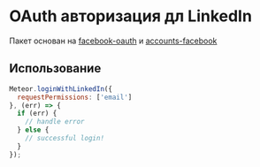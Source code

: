 # OAuth авторизация дл LinkedIn

Пакет основан на [facebook-oauth](https://github.com/meteor/meteor/tree/master/packages/facebook-oauth) и [accounts-facebook](https://github.com/meteor/meteor/tree/master/packages/accounts-facebook)

## Использование
```javascript
Meteor.loginWithLinkedIn({
  requestPermissions: ['email']
}, (err) => {
  if (err) {
    // handle error
  } else {
    // successful login!
  }
});
``` 
